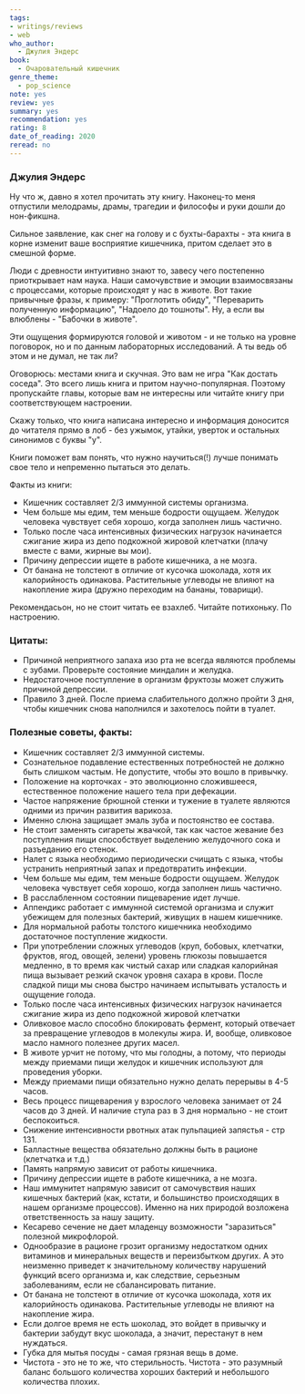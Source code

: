 ```yaml
---
tags: 
- writings/reviews
- web
who_author:
  - Джулия Эндерс
book:
  - Очаровательный кишечник
genre_theme:
  - pop_science
note: yes
review: yes
summary: yes
recommendation: yes
rating: 8
date_of_reading: 2020
reread: no
---
```

### Джулия Эндерс

Ну что ж, давно я хотел прочитать эту книгу. Наконец-то меня отпустили мелодрамы, драмы, трагедии и философы и руки дошли до нон-фикшна.

Сильное заявление, как снег на голову и с бухты-барахты - эта книга в корне изменит ваше восприятие кишечника, притом сделает это в смешной форме.

Люди с древности интуитивно знают то, завесу чего постепенно приоткрывает нам наука. Наши самочувствие и эмоции взаимосвязаны с процессами, которые происходят у нас в животе. Вот такие привычные фразы, к примеру: "Проглотить обиду", "Переварить полученную информацию", "Надоело до тошноты". Ну, а если вы влюблены - "Бабочки в животе".

Эти ощущения формируются головой и животом - и не только на уровне поговорок, но и по данным лабораторных исследований. А ты ведь об этом и не думал, не так ли?

Оговорюсь: местами книга и скучная. Это вам не игра "Как достать соседа". Это всего лишь книга и притом научно-популярная. Поэтому пропускайте главы, которые вам не интересны или читайте книгу при соответствующем настроении.

Скажу только, что книга написана интересно и информация доносится до читателя прямо в лоб - без ужымок, утайки, уверток и остальных синонимов с буквы "у".

Книги поможет вам понять, что нужно научиться(!) лучше понимать свое тело и непременно пытаться это делать.

Факты из книги:
- Кишечник составляет 2/3 иммунной системы организма.
- Чем больше мы едим, тем меньше бодрости ощущаем. Желудок человека чувствует себя хорошо, когда заполнен лишь частично.
- Только после часа интенсивных физических нагрузок начинается сжигание жира из депо подкожной жировой клетчатки (плачу вместе с вами, жирные вы мои).
- Причину депрессии ищете в работе кишечника, а не мозга.
- От банана не толстеют в отличие от кусочка шоколада, хотя их калорийность одинакова. Растительные углеводы не влияют на накопление жира (дружно переходим на бананы, товарищи).

Рекомендасьон, но не стоит читать ее взахлеб. Читайте потихоньку. По настроению.
### Цитаты:
- Причиной неприятного запаха изо рта не всегда являются проблемы с зубами. Проверьте состояние миндалин и желудка.
- Недостаточное поступление в организм фруктозы может служить причиной депрессии.
- Правило 3 дней. После приема слабительного должно пройти 3 дня, чтобы кишечник снова наполнился и захотелось пойти в туалет.
### Полезные советы, факты:
- Кишечник составляет 2/3 иммунной системы.
- Сознательное подавление естественных потребностей не должно быть слишком частым. Не допустите, чтобы это вошло в привычку.
- Положение на корточках - это эволюционно сложившееся, естественное положение нашего тела при дефекации.
- Частое напряжение брюшной стенки и тужение в туалете являются одними из причин развития варикоза.
- Именно слюна защищает эмаль зуба и постоянство ее состава.
- Не стоит заменять сигареты жвачкой, так как частое жевание без поступления пищи способствует выделению желудочного сока и разъеданию его стенок.
- Налет с языка необходимо периодически счищать с языка, чтобы устранить неприятный запах и предотвратить инфекции.
- Чем больше мы едим, тем меньше бодрости ощущаем. Желудок человека чувствует себя хорошо, когда заполнен лишь частично.
- В расслабленном состоянии пищеварение идет лучше.
- Аппендикс работает с иммунной системой организма и служит убежищем для полезных бактерий, живущих в нашем кишечнике.
- Для нормальной работы толстого кишечника необходимо достаточное поступление жидкости.
- При употреблении сложных углеводов (круп, бобовых, клетчатки, фруктов, ягод, овощей, зелени) уровень глюкозы повышается медленно, в то время как чистый сахар или сладкая калорийная пища вызывает резкий скачок уровня сахара в крови. После сладкой пищи мы снова быстро начинаем испытывать усталость и ощущение голода.
- Только после часа интенсивных физических нагрузок начинается сжигание жира из депо подкожной жировой клетчатки
- Оливковое масло способно блокировать фермент, который отвечает за превращение углеводов в молекулы жира. И, вообще, оливковое масло намного полезнее других масел.
- В животе урчит не потому, что мы голодны, а потому, что периоды между приемами пищи желудок и кишечник используют для проведения уборки.
- Между приемами пищи обязательно нужно делать перерывы в 4-5 часов.
- Весь процесс пищеварения у взрослого человека занимает от 24 часов до 3 дней. И наличие стула раз в 3 дня нормально - не стоит беспокоиться.
- Снижение интенсивности рвотных атак пульпацией запястья - стр 131.
- Балластные вещества обязательно должны быть в рационе (клетчатка и т.д.)
- Память напрямую зависит от работы кишечника.
- Причину депрессии ищете в работе кишечника, а не мозга.
- Наш иммунитет напрямую зависит от самочувствия наших кишечных бактерий (как, кстати, и большинство происходящих в нашем организме процессов). Именно на них природой возложена ответственность за нашу защиту.
- Кесарево сечение не дает младенцу возможности "заразиться" полезной микрофлорой.
- Однообразие в рационе грозит организму недостатком одних витаминов и минеральных веществ и переизбытком других. А это неизменно приведет к значительному количеству нарушений функций всего организма и, как следствие, серьезным заболеваниям, если не сбалансировать питание.
- От банана не толстеют в отличие от кусочка шоколада, хотя их калорийность одинакова. Растительные углеводы не влияют на накопление жира.
- Если долгое время не есть шоколад, это войдет в привычку и бактерии забудут вкус шоколада, а значит, перестанут в нем нуждаться.
- Губка для мытья посуды - самая грязная вещь в доме.
- Чистота - это не то же, что стерильность. Чистота - это разумный баланс большого количества хороших бактерий и небольшого количества плохих.